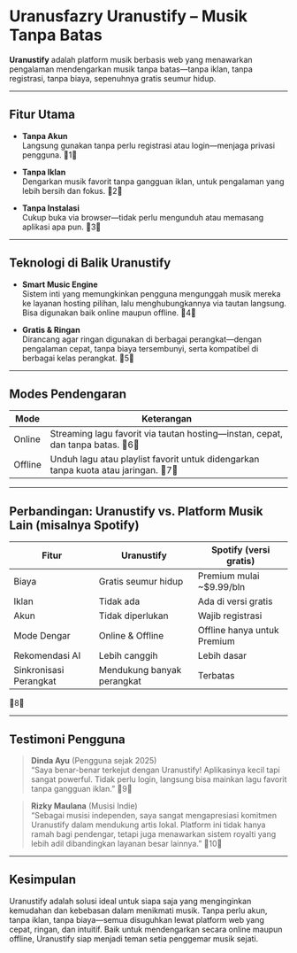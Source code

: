 # Uranusfazry Uranustify – Musik Tanpa Batas

**Uranustify** adalah platform musik berbasis web yang menawarkan pengalaman mendengarkan musik tanpa batas—tanpa iklan, tanpa registrasi, tanpa biaya, sepenuhnya gratis seumur hidup.

---

##  Fitur Utama

- **Tanpa Akun**  
  Langsung gunakan tanpa perlu registrasi atau login—menjaga privasi pengguna. 1

- **Tanpa Iklan**  
  Dengarkan musik favorit tanpa gangguan iklan, untuk pengalaman yang lebih bersih dan fokus. 2

- **Tanpa Instalasi**  
  Cukup buka via browser—tidak perlu mengunduh atau memasang aplikasi apa pun. 3

---

##  Teknologi di Balik Uranustify

- **Smart Music Engine**  
  Sistem inti yang memungkinkan pengguna mengunggah musik mereka ke layanan hosting pilihan, lalu menghubungkannya via tautan langsung. Bisa digunakan baik online maupun offline. 4

- **Gratis & Ringan**  
  Dirancang agar ringan digunakan di berbagai perangkat—dengan pengalaman cepat, tanpa biaya tersembunyi, serta kompatibel di berbagai kelas perangkat. 5

---

##  Modes Pendengaran

| Mode       | Keterangan                                                                 |
|------------|-----------------------------------------------------------------------------|
| Online     | Streaming lagu favorit via tautan hosting—instan, cepat, dan tanpa batas. 6 |
| Offline    | Unduh lagu atau playlist favorit untuk didengarkan tanpa kuota atau jaringan. 7 |

---

##  Perbandingan: Uranustify vs. Platform Musik Lain (misalnya Spotify)

| Fitur                  | Uranustify                | Spotify (versi gratis)     |
|------------------------|---------------------------|-----------------------------|
| Biaya                  | Gratis seumur hidup       | Premium mulai ~$9.99/bln    |
| Iklan                  | Tidak ada                 | Ada di versi gratis         |
| Akun                  | Tidak diperlukan          | Wajib registrasi            |
| Mode Dengar            | Online & Offline          | Offline hanya untuk Premium |
| Rekomendasi AI         | Lebih canggih             | Lebih dasar                 |
| Sinkronisasi Perangkat | Mendukung banyak perangkat | Terbatas                   |
8

---

##  Testimoni Pengguna

> **Dinda Ayu** (Pengguna sejak 2025)  
> “Saya benar-benar terkejut dengan Uranustify! Aplikasinya kecil tapi sangat powerful. Tidak perlu login, langsung bisa mainkan lagu favorit tanpa gangguan iklan.” 9

> **Rizky Maulana** (Musisi Indie)  
> “Sebagai musisi independen, saya sangat mengapresiasi komitmen Uranustify dalam mendukung artis lokal. Platform ini tidak hanya ramah bagi pendengar, tetapi juga menawarkan sistem royalti yang lebih adil dibandingkan layanan besar lainnya.” 10

---

##  Kesimpulan

Uranustify adalah solusi ideal untuk siapa saja yang menginginkan kemudahan dan kebebasan dalam menikmati musik. Tanpa perlu akun, tanpa iklan, tanpa biaya—semua disuguhkan lewat platform web yang cepat, ringan, dan intuitif. Baik untuk mendengarkan secara online maupun offline, Uranustify siap menjadi teman setia penggemar musik sejati.
